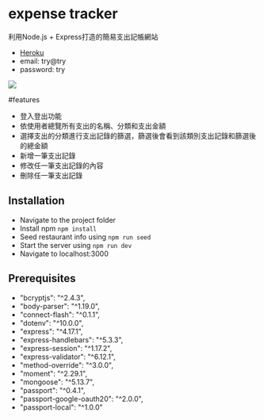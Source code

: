# expense tracker
利用Node.js + Express打造的簡易支出記帳網站

- [Heroku](https://glacial-tor-24831.herokuapp.com/users/login)
- email: try@try
- password: try

![](https://i.imgur.com/3X5iVAp.jpg)


#features
* 登入登出功能
* 依使用者總覽所有支出的名稱、分類和支出金額
* 選擇支出的分類進行支出記錄的篩選，篩選後會看到該類別支出記錄和篩選後的總金額
* 新增一筆支出記錄
* 修改任一筆支出記錄的內容
* 刪除任一筆支出記錄

## Installation

- Navigate to the project folder
- Install npm `npm install`
- Seed restaurant info using `npm run seed`
- Start the server using `npm run dev`
- Navigate to localhost:3000

## Prerequisites

- "bcryptjs": "^2.4.3",
- "body-parser": "^1.19.0",
- "connect-flash": "^0.1.1",
- "dotenv": "^10.0.0",
- "express": "^4.17.1",
- "express-handlebars": "^5.3.3",
- "express-session": "^1.17.2",
- "express-validator": "^6.12.1",
- "method-override": "^3.0.0",
- "moment": "^2.29.1",
- "mongoose": "^5.13.7",
- "passport": "^0.4.1",
- "passport-google-oauth20": "^2.0.0",
- "passport-local": "^1.0.0"
